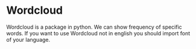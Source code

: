# Wordcloud
Wordcloud is a package in python. 
We can show frequency of specific words. 
If you want to use Wordcloud not in english you should import font of your language.
